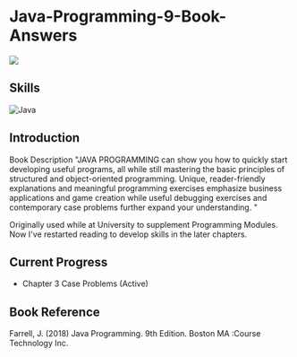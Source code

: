 # Java-Programming-9-Book-Answers
![](https://pictures.abebooks.com/isbn/9781337756280-uk.jpg)

## Skills
![Java](https://img.shields.io/badge/java-%23ED8B00.svg?style=for-the-badge&logo=openjdk&logoColor=white)

## Introduction
Book Description
"JAVA PROGRAMMING can show you how to quickly start developing useful programs, all while still mastering the basic principles of structured and object-oriented programming. 
Unique, reader-friendly explanations and meaningful programming exercises emphasize business applications and game creation while useful debugging exercises and contemporary case problems further expand your understanding. "

Originally used while at University to supplement Programming Modules. Now I've restarted reading to develop skills in the later chapters.

## Current Progress
 - Chapter 3 Case Problems (Active)
## Book Reference
Farrell, J. (2018) Java Programming. 9th Edition. Boston MA :Course Technology Inc.
